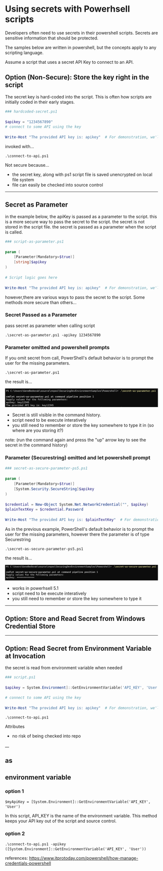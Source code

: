 # Using secrets with Powerhsell scripts

Developers often need to use secrets in their powershell scripts.  Secrets are sensitive information that should be protected. 

The samples below are written in powershell, but the concepts apply to any scripting language.

Assume a script that uses a secret API Key to connect to an API.

## Option (Non-Secure): Store the key right in the script

The secret key is hard-coded into the script. This is often how scripts are initially coded in their early stages.   

```powershell
### hardcoded-secret.ps1

$apikey = "1234567890"
# connect to some API using the key

Write-Host "The provided API key is: apikey"  # For demonstration, we'll just print the APIKey value
```

invoked with...
```
.\connect-to-api.ps1 
```
Not secure because...

- the secret key, along with ps1 script file is saved unencrypted on local file system
- file can easily be checked into source control

______
## Secret as Parameter

in the example below, the apiKey is passed as a parameter to the script.  this is a more secure way to pass the secret to the script.  the secret is not stored in the script file.  the secret is passed as a parameter when the script is called.


```powershell
### script-as-parameter.ps1

param (
    [Parameter(Mandatory=$true)]
    [string]$apikey
)

# Script logic goes here

Write-Host "The provided API key is: apikey"  # For demonstration, we'll just print the APIKey value
```

however,there are various ways to pass the secret to the script.  Some methods more secure than others...


### Secret Passed as a Parameter
pass secret as parameter when calling script
```
.\secret-as-parameter.ps1 -apikey 1234567890
```

### Parameter omitted and powershell prompts

If you omit secret from call, PowerShell's default behavior is to prompt the user for the missing parameters. 

```
.\secret-as-parameter.ps1
```

the result is...

![Interactive Type Secret](interactive-type-secret.png)


- Secret is still visible in the command history.
- script need to be execute interatively
- you still need to remember or store the key somewhere to type it in (so where are you storing it?)

note: (run the command again and press the "up" arrow key to see the secret in the command history)


### Parameter (Securestring) omitted and let powershell prompt

```powershell
### secret-as-secure-parameter-ps5.ps1

param (
    [Parameter(Mandatory=$true)]
    [System.Security.SecureString]$apikey
)

$credential = New-Object System.Net.NetworkCredential("", $apikey)
$plainTextKey = $credential.Password

Write-Host "The provided API key is: $plainTextKey"  # For demonstration, we'll just print the APIKey value
```
As in the previous example, PowerShell's default behavior is to prompt the user for the missing parameters, however there the parameter is of type Securestring 

```
.\secret-as-secure-parameter-ps5.ps1
```

the result is...

![Interactive Type Secret Masked](interactive-type-secret-masked.png)


- works in powerhsell 5.1
- script need to be execute interatively
- you still need to remember or store the key somewhere to type it




______

## Option: Store and Read Secret from Windows Credential Store



_______
## Option: Read Secret from Environment Variable at Invocation

the secret is read from environment variable when needed

```powershell
### script.ps1

$apikey = System.Environment]::GetEnvironmentVariable('API_KEY', 'User')

# connect to some API using the key

Write-Host "The provided API key is: apikey"  # For demonstration, we'll just print the APIKey value
```
```
.\connect-to-api.ps1 
```

Attributes

- no risk of being checked into repo

__
## as



## environment variable

### option 1
```
$myApiKey = [System.Environment]::GetEnvironmentVariable('API_KEY', 'User')
```

In this script, API_KEY is the name of the environment variable. This method keeps your API key out of the script and source control.


### option 2

```
.\connect-to-api.ps1 -apikey ([System.Environment]::GetEnvironmentVariable('API_KEY', 'User'))
```




references: https://www.itprotoday.com/powershell/how-manage-credentials-powershell